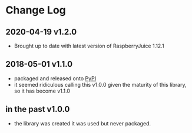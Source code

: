 # Change Log

## 2020-04-19 v1.2.0

+ Brought up to date with latest version of RaspberryJuice 1.12.1

## 2018-05-01 v1.1.0 

+ packaged and released onto [PyPI](https://pypi.org)
+ it seemed ridiculous calling this v1.0.0 given the maturity of this library, so it has become v1.1.0

## in the past v1.0.0

+ the library was created it was used but never packaged.